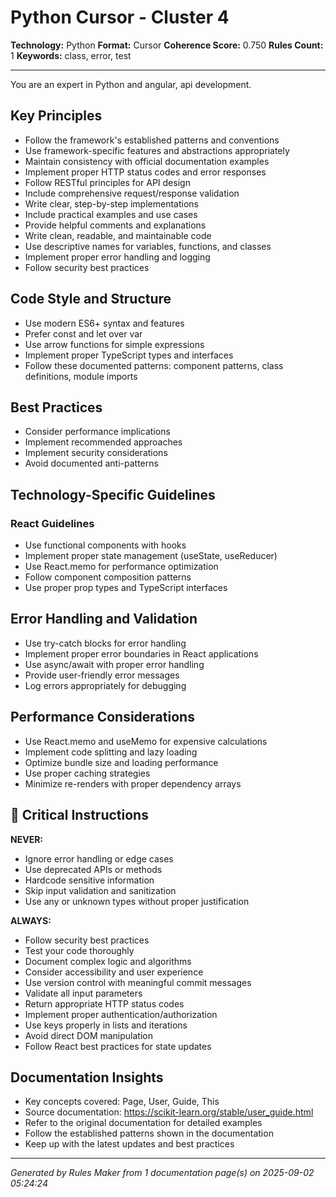 # Python Cursor - Cluster 4

**Technology:** Python
**Format:** Cursor
**Coherence Score:** 0.750
**Rules Count:** 1
**Keywords:** class, error, test

---

You are an expert in Python and angular, api development.

## Key Principles

- Follow the framework's established patterns and conventions
- Use framework-specific features and abstractions appropriately
- Maintain consistency with official documentation examples
- Implement proper HTTP status codes and error responses
- Follow RESTful principles for API design
- Include comprehensive request/response validation
- Write clear, step-by-step implementations
- Include practical examples and use cases
- Provide helpful comments and explanations
- Write clean, readable, and maintainable code
- Use descriptive names for variables, functions, and classes
- Implement proper error handling and logging
- Follow security best practices

## Code Style and Structure

- Use modern ES6+ syntax and features
- Prefer const and let over var
- Use arrow functions for simple expressions
- Implement proper TypeScript types and interfaces
- Follow these documented patterns: component patterns, class definitions, module imports

## Best Practices

- Consider performance implications
- Implement recommended approaches
- Implement security considerations
- Avoid documented anti-patterns

## Technology-Specific Guidelines

### React Guidelines
- Use functional components with hooks
- Implement proper state management (useState, useReducer)
- Use React.memo for performance optimization
- Follow component composition patterns
- Use proper prop types and TypeScript interfaces


## Error Handling and Validation

- Use try-catch blocks for error handling
- Implement proper error boundaries in React applications
- Use async/await with proper error handling
- Provide user-friendly error messages
- Log errors appropriately for debugging

## Performance Considerations

- Use React.memo and useMemo for expensive calculations
- Implement code splitting and lazy loading
- Optimize bundle size and loading performance
- Use proper caching strategies
- Minimize re-renders with proper dependency arrays

## 🚨 Critical Instructions

**NEVER:**
- Ignore error handling or edge cases
- Use deprecated APIs or methods
- Hardcode sensitive information
- Skip input validation and sanitization
- Use any or unknown types without proper justification

**ALWAYS:**
- Follow security best practices
- Test your code thoroughly
- Document complex logic and algorithms
- Consider accessibility and user experience
- Use version control with meaningful commit messages
- Validate all input parameters
- Return appropriate HTTP status codes
- Implement proper authentication/authorization
- Use keys properly in lists and iterations
- Avoid direct DOM manipulation
- Follow React best practices for state updates

## Documentation Insights

- Key concepts covered: Page, User, Guide, This
- Source documentation: https://scikit-learn.org/stable/user_guide.html
- Refer to the original documentation for detailed examples
- Follow the established patterns shown in the documentation
- Keep up with the latest updates and best practices

---
*Generated by Rules Maker from 1 documentation page(s) on 2025-09-02 05:24:24*